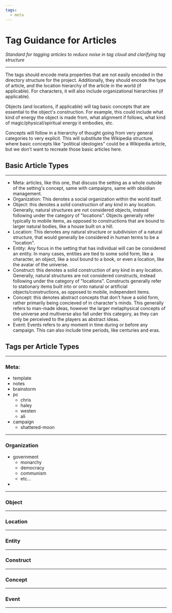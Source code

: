 ```yaml
---
tags:
  - meta
---
```

# Tag Guidance for Articles
*Standard for tagging articles to reduce noise in tag cloud and clarifying tag structure*
___
The tags should encode meta properties that are not easily encoded in the directory structure for the project. Additionally, they should encode the type of article, and the location hierarchy of the article in the world (if applicable). For characters, it will also include organizational hierarchies (if applicable).

Objects (and locations, if applicable) will tag basic concepts that are essential to the object's construction. For example, this could include what kind of energy the object is made from, what alignment if follows, what kind of magic/physical/spiritual energy it embodies, etc.

Concepts will follow in a hierarchy of thought going from very general categories to very explicit. This will substitute the Wikipedia structure, where basic concepts like "political ideologies" could be a Wikipedia article, but we don't want to recreate those basic articles here.

## Basic Article Types
___
 - Meta: articles, like this one, that discuss the setting as a whole outside of the setting's concept, same with campaigns, same with obsidian management.
 - Organization: This denotes a social organization within the world itself.
 - Object: this denotes a solid construction of any kind in any location. Generally, natural structures are not considered objects, instead following under the category of "locations". Objects generally refer typically to mobile items, as opposed to constructions that are bound to larger natural bodies, like a house built on a hill.
 - Location: This denotes any natural structure or subdivision of a natural structure, that would generally be considered in human terms to be a "location".
 - Entity: Any focus in the setting that has individual will can be considered an entity. In many cases, entities are tied to some solid form, like a character, an object, like a soul bound to a book, or even a location, like the avatar of the universe.
 - Construct: this denotes a solid construction of any kind in any location. Generally, natural structures are not considered constructs, instead following under the category of "locations". Constructs generally refer to stationary items built into or onto natural or artificial objects/constructions, as opposed to mobile, independent items.
 - Concept: this denotes abstract concepts that don't have a solid form, rather primarily being concieved of in character's minds. This generally refers to man-made ideas, however the larger metaphysical concepts of the universe and multiverse also fall under this category, as they can only be perceived to the players as abstract ideas.
 - Event: Events refers to any moment in time during or before any campaign. This can also include time periods, like centuries and eras.

## Tags per Article Types

___

### Meta:

 - template
 - notes
 - brainstorm
 - pc
	 - chris
	 - haley
	 - westen
	 - ali
- campaign
	- shattered-moon

___

### Organization

 - government
	 - monarchy
	 - democracy
	 - communism
	 - etc...
 - 

___

### Object

___

### Location

___

### Entity

___

### Construct

___

### Concept

___

### Event

___